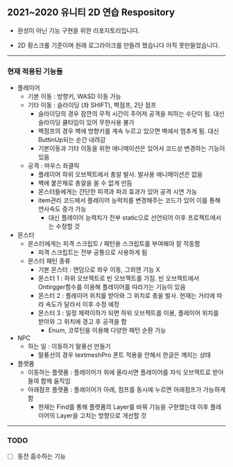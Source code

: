 ## 2021~2020 유니티 2D 연습 Respository

- 완성이 아닌 기능 구현을 위한 리포지토리입니다.

- 2D 횡스크롤 기준이며 원래 로그라이크를 만들려 했습니다 아직 못만들었습니다.

  

----
### 현재 적용된 기능들

- 플레이어
  - 기본 이동 : 방향키, WASD 이동 가능
  - 기타 이동 : 슬라이딩 (좌 SHIFT), 벽점프, 2단 점프
    - 슬라이딩의 경우 잠깐의 무적 시간이 주어져 공격을 피하는 수단이 됨. 대신 슬라이딩 쿨타임이 있어 무한사용 불가
    - 벽점프의 경우 벽에 방향키를 계속 누르고 있으면 벽에서 멈추게 됨. 대신 ButtinUp되는 순간 내려감
    - 기본이동과 기타 이동을 위한 애니메이션은 있어서 코드상 변경하는 기능이 있음
  - 공격 : 마우스 좌클릭
    - 플레이어 하위 오브젝트에서 총알 발사. 발사용 애니메이션은 없음
    - 벽에 붙은채로 총알을 쏠 수 없게 만듬
    - 몬스터들에게는 간단한 피격과 파괴 효과가 있어 공격 시연 가능
    - item관리 코드에서 플레이어 능력치를 변경해주는 코드가 있어 이를 통해 연사속도 증가 가능
      - 대신 플레이어 능력치가 전부 static으로 선언되어 이후 프로젝트에서는 수정할 것
- 몬스터
  - 몬스터에게는 피격 스크립트 / 패턴용 스크립트를 부여해야 잘 작동함
    - 피격 스크립트는 전부 공통으로 사용하게 됨
  - 몬스터 패턴 종류
    - 기본 몬스터 : 랜덤으로 좌우 이동, 그외엔 기능 X
    - 몬스터 1 : 하위 오브젝트로 빈 오브젝트를 가짐. 빈 오브젝트에서 Ontirgger함수를 이용해 플레이어를 따라가는 기능이 있음
    - 몬스터 2 : 플레이어 위치를 받아와 그 위치로 총을 발사. 현재는 거리에 따라 속도가 달라서 이후 수정 예정
    - 몬스터 3 : 일정 체력이하가 되면 하위 오브젝트를 이용, 플레이어 위치를 받아와 그 위치에 경고 후 공격을 함
      - Enum, 코루틴을 이용해 다양한 패턴 순환 가능
- NPC
  - 하는 일 : 이동하기 말풍선 만들기
    - 말풍선의 경우 textmeshPro 폰트 적용을 안해서 한글은 깨지는 상태
- 플랫폼
  - 이동하는 플랫폼 : 플레이어가 위에 올라서면 플레이어를 자식 오브젝트로 받아들여 함께 움직임
  - 아래점프 플랫폼 : 플레이어가 아래, 점프를 동시에 누르면 아래점프가 가능하게 함
    - 현재는 Find를 통해 플랫폼의 Layer를 바꿔 기능을 구현했는데 이후 플레이어의 Layer을 고치는 방향으로 개선할 것
----
### TODO
- [ ] 동전 흡수하는 기능


